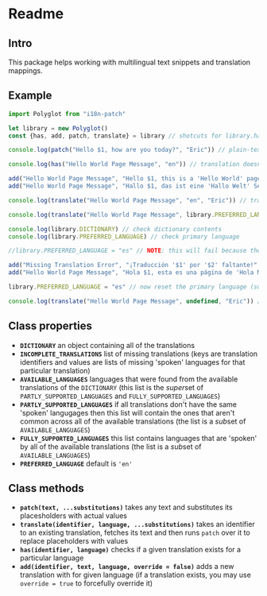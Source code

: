 # Readme

## Intro

This package helps working with multilingual text snippets and translation mappings.

## Example

```js
import Polyglot from "i18n-patch"

let library = new Polyglot()
const {has, add, patch, translate} = library // shotcuts for library.has, library.add, library.patch, library.translate

console.log(patch("Hello $1, how are you today?", "Eric")) // plain-text usage

console.log(has("Hello World Page Message", "en")) // translation doesn't exist yet

add("Hello World Page Message", "Hello $1, this is a 'Hello World' page.", "en") // add english translation
add("Hello World Page Message", "Hallo $1, das ist eine 'Hallo Welt' Seite.", "de") // add german translation

console.log(translate("Hello World Page Message", "en", "Eric")) // translated text usage

console.log(translate("Hello World Page Message", library.PREFERRED_LANGUAGE, "Eric")) // try using primary language (exactly same result as previous line because primary language is "en" by default)

console.log(library.DICTIONARY) // check dictionary contents
console.log(library.PREFERRED_LANGUAGE) // check primary language

//library.PREFERRED_LANGUAGE = "es" // NOTE: this will fail because there are default translations that lack the "es" translation

add("Missing Translation Error", "¡Traducción '$1' por '$2' faltante!", "es") // add missing spanish translation for existing dictionary entries
add("Hello World Page Message", "Hola $1, esta es una página de 'Hola Mundo'.", "es") // add spanish translation to our new translation too

library.PREFERRED_LANGUAGE = "es" // now reset the primary language (success)

console.log(translate("Hello World Page Message", undefined, "Eric")) // setting language to 'undefined' is exactly the same as using PREFERRED_LANGUAGE (as shown in example above), this time the translated test is spanish, because we changed the primary language
```

## Class properties

- **`DICTIONARY`** an object containing all of the translations
- **`INCOMPLETE_TRANSLATIONS`** list of missing translations (keys are translation identifiers and values are lists of missing 'spoken' languages for that particular translation)
- **`AVAILABLE_LANGUAGES`** languages that were found from the available translations of the `DICTIONARY` (this list is the *super*set of `PARTLY_SUPPORTED_LANGUAGES` and `FULLY_SUPPORTED_LANGUAGES`)
- **`PARTLY_SUPPORTED_LANGUAGES`** if all translations don't have the same 'spoken' langugages then this list will contain the ones that aren't common across all of the available translations (the list is a *sub*set of `AVAILABLE_LANGUAGES`)
- **`FULLY_SUPPORTED_LANGUAGES`** this list contains languages that are 'spoken' by all of the available translations (the list is a *sub*set of `AVAILABLE_LANGUAGES`)
- **`PREFERRED_LANGUAGE`** default is `'en'`

## Class methods

- **`patch(text, ...substitutions)`** takes any text and substitutes its placesholders with actual values
- **`translate(identifier, language, ...substitutions)`** takes an identifier to an existing translation, fetches its text and then runs `patch` over it to replace placeholders with values
- **`has(identifier, language)`** checks if a given translation exists for a particular language
- **`add(identifier, text, language, override = false)`** adds a new translation with for given language (if a translation exists, you may use `override = true` to forcefully override it)

